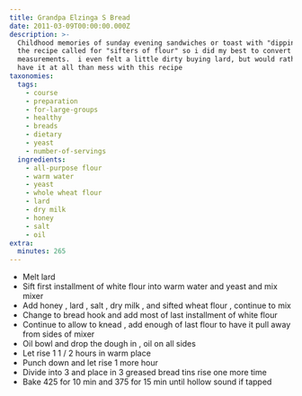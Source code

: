 ```yaml
---
title: Grandpa Elzinga S Bread
date: 2011-03-09T00:00:00.000Z
description: >-
  Childhood memories of sunday evening sandwiches or toast with "dipping jelly" 
  the recipe called for "sifters of flour" so i did my best to convert the
  measurements.  i even felt a little dirty buying lard, but would rather not
  have it at all than mess with this recipe
taxonomies:
  tags:
    - course
    - preparation
    - for-large-groups
    - healthy
    - breads
    - dietary
    - yeast
    - number-of-servings
  ingredients:
    - all-purpose flour
    - warm water
    - yeast
    - whole wheat flour
    - lard
    - dry milk
    - honey
    - salt
    - oil
extra:
  minutes: 265
---
```

 - Melt lard
 - Sift first installment of white flour into warm water and yeast and mix mixer
 - Add honey , lard , salt , dry milk , and sifted wheat flour , continue to mix
 - Change to bread hook and add most of last installment of white flour
 - Continue to allow to knead , add enough of last flour to have it pull away from sides of mixer
 - Oil bowl and drop the dough in , oil on all sides
 - Let rise 1 1 / 2 hours in warm place
 - Punch down and let rise 1 more hour
 - Divide into 3 and place in 3 greased bread tins rise one more time
 - Bake 425 for 10 min and 375 for 15 min until hollow sound if tapped
